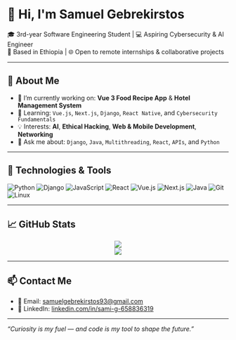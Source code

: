 # 👋 Hi, I'm Samuel Gebrekirstos

🎓 3rd-year Software Engineering Student | 💻 Aspiring Cybersecurity & AI Engineer  
📍 Based in Ethiopia | 🌐 Open to remote internships & collaborative projects

---

## 🚀 About Me

- 🔭 I’m currently working on: **Vue 3 Food Recipe App** & **Hotel Management System**
- 🌱 Learning: `Vue.js`, `Next.js`, `Django`, `React Native`, and `Cybersecurity Fundamentals`
- 💡 Interests: **AI**, **Ethical Hacking**, **Web & Mobile Development**, **Networking**
- 💬 Ask me about: `Django`, `Java`, `Multithreading`, `React`, `APIs`, and `Python`

---

## 🧰 Technologies & Tools

![Python](https://img.shields.io/badge/-Python-3776AB?style=flat&logo=python&logoColor=white)
![Django](https://img.shields.io/badge/-Django-092E20?style=flat&logo=django&logoColor=white)
![JavaScript](https://img.shields.io/badge/-JavaScript-F7DF1E?style=flat&logo=javascript&logoColor=black)
![React](https://img.shields.io/badge/-React-61DAFB?style=flat&logo=react&logoColor=black)
![Vue.js](https://img.shields.io/badge/-Vue.js-4FC08D?style=flat&logo=vue.js&logoColor=white)
![Next.js](https://img.shields.io/badge/-Next.js-000000?style=flat&logo=next.js&logoColor=white)
![Java](https://img.shields.io/badge/-Java-007396?style=flat&logo=java&logoColor=white)
![Git](https://img.shields.io/badge/-Git-F05032?style=flat&logo=git&logoColor=white)
![Linux](https://img.shields.io/badge/-Linux-FCC624?style=flat&logo=linux&logoColor=black)

---

## 📈 GitHub Stats

<p align="center">
  <img src="https://github-readme-stats.vercel.app/api?username=samigg2&show_icons=true&theme=tokyonight" />
  <br />
  <img src="https://github-readme-stats.vercel.app/api/top-langs/?username=samigg2&layout=compact&theme=tokyonight" />
</p>

---

## 📫 Contact Me

- 📧 Email: [samuelgebrekirstos93@gmail.com](mailto:samuelgebrekirstos93@gmail.com)
- 💼 LinkedIn: [linkedin.com/in/sami-g-658836319](https://www.linkedin.com/in/sami-g-658836319)


---

*“Curiosity is my fuel — and code is my tool to shape the future.”*
